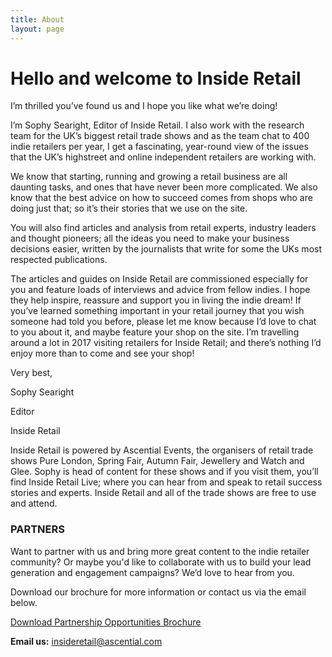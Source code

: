 ```yaml
---
title: About
layout: page
---
```


# **Hello and welcome to Inside Retail** 


I’m thrilled you’ve found us and I hope you like what we’re doing! 

I’m Sophy Searight, Editor of Inside Retail. I also work with the research team for the UK’s biggest retail trade shows and as the team chat to 400 indie retailers per year, I get a fascinating, year-round view of the issues that the UK’s highstreet and online independent retailers are working with. 

We know that starting, running and growing a retail business are all daunting tasks, and ones that have never been more complicated. We also know that the best advice on how to succeed comes from shops who are doing just that; so it’s their stories that we use on the site.

You will also find articles and analysis from retail experts, industry leaders and thought pioneers; all the ideas you need to make your business decisions easier, written by the journalists that write for some the UKs most respected publications. 

The articles and guides on Inside Retail are commissioned especially for you and feature loads of interviews and advice from fellow indies. I hope they help inspire, reassure and support you in living the indie dream! If you’ve learned something important in your retail journey that you wish someone had told you before, please let me know because I’d love to chat to you about it, and maybe feature your shop on the site. I’m travelling around a lot in 2017 visiting retailers for Inside Retail; and there’s nothing I’d enjoy more than to come and see your shop!



Very best,



Sophy Searight

Editor

Inside Retail





Inside Retail is powered by Ascential Events, the organisers of retail trade shows Pure London, Spring Fair, Autumn Fair, Jewellery and Watch and Glee. Sophy is head of content for these shows and if you visit them, you’ll find Inside Retail Live; where you can hear from and speak to retail success stories and experts. Inside Retail and all of the trade shows are free to use and attend. 





### **PARTNERS**


Want to partner with us and bring more great content to the indie retailer community? Or maybe you'd like to collaborate with us to build your lead generation and engagement campaigns? 
We’d love to hear from you.

Download our brochure for more information or contact us via the email below. 


<a href="/uploads/IR%20Partner%20Opportunities%202017.pdf" class="button">Download Partnership Opportunities Brochure</a>


**Email us:** [insideretail@ascential.com](mailto:insideretail@ascential.com)